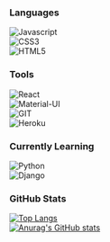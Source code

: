 ### Languages

![Javascript](https://img.shields.io/badge/-JAVASCRIPT-black?style=plastic&logo=javascript) <br>
![CSS3](https://img.shields.io/badge/-CSS3-blue?style=plastic&logo=css3) <br>
![HTML5](https://img.shields.io/badge/-HTML5-white?style=plastic&logo=html5) 


### Tools

![React](https://img.shields.io/badge/-REACT-9cf?style=plastic&logo=react) <br>
![Material-UI](https://img.shields.io/badge/-MATERIAL--UI-blue?style=plastic&logo=materialui) <br>
![GIT](https://img.shields.io/badge/-GIT-white?style=plastic&logo=git) <br>
![Heroku](https://img.shields.io/badge/-HEROKU-blueviolet?style=plastic&logo=heroku)


### Currently Learning

![Python](https://img.shields.io/badge/-PYTHON-yellow?style=plastic&logo=python)<br>
![Django](https://img.shields.io/badge/-DJANGO-green?style=plastic&logo=django)


### GitHub Stats

[![Top Langs](https://github-readme-stats.vercel.app/api/top-langs/?username=igormgg&theme=radical)](https://github.com/anuraghazra/github-readme-stats) <br>
[![Anurag's GitHub stats](https://github-readme-stats.vercel.app/api?username=igormgg&show_icons=true&theme=radical)](https://github.com/anuraghazra/github-readme-stats) 

<!--
**igormgg/igormgg** is a ✨ _special_ ✨ repository because its `README.md` (this file) appears on your GitHub profile.

Here are some ideas to get you started: 👋

- 🔭 I’m currently working on ...
- 🌱 I’m currently learning ...
- 👯 I’m looking to collaborate on ...
- 🤔 I’m looking for help with ...
- 💬 Ask me about ...
- 📫 How to reach me: ...
- 😄 Pronouns: ...
- ⚡ Fun fact: ...
-->
